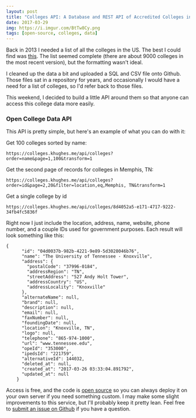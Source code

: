 ```yaml
---
layout: post
title: "Colleges API: A Database and REST API of Accredited Colleges in the United States"
date: 2017-03-29
img: https://i.imgur.com/BtTw8Cy.png
tags: [open-source, colleges, data]
---
```

Back in 2013 I needed a list of all the colleges in the US. The best I could find was [this](http://ope.ed.gov/accreditation/GetDownloadFile.aspx). The list seemed complete (there are about 9000 colleges in the most recent version), but the formatting wasn't ideal.

I cleaned up the data a bit and uploaded a SQL and CSV file onto Github. Those files sat in a repository for years, and occasionally I would have a need for a list of colleges, so I'd refer back to those files.

This weekend, I decided to build a little API around them so that anyone can access this college data more easily.

### Open College Data API

This API is pretty simple, but here's an example of what you can do with it:

Get 100 colleges sorted by name:
```
https://colleges.khughes.me/api/colleges?order=name&page=1,100&transform=1
```

Get the second page of records for colleges in Memphis, TN:
```
https://colleges.khughes.me/api/colleges?order=id&page=2,20&filter=location,eq,Memphis, TN&transform=1
```

Get a single college by id
```
https://colleges.khughes.me/api/colleges/8d4052a5-e171-4717-9222-34fb4fc5836f
```

Right now I just include the location, address, name, website, phone number, and a couple IDs used for government purposes. Each result will look something like this:

```
{
      "id": "04d0037b-982b-4221-9e89-5d3028046b76",
      "name": "The University of Tennessee - Knoxville",
      "address": {
        "postalCode": "37996-0184",
        "addressRegion": "TN",
        "streetAddress": "527 Andy Holt Tower",
        "addressCountry": "US",
        "addressLocality": "Knoxville"
      },
      "alternateName": null,
      "brand": null,
      "description": null,
      "email": null,
      "faxNumber": null,
      "foundingDate": null,
      "location": "Knoxville, TN",
      "logo": null,
      "telephone": "865-974-1000",
      "url": "www.tennessee.edu",
      "opeId": "353000",
      "ipedsId": "221759",
      "alternativeId": 144032,
      "deleted_at": null,
      "created_at": "2017-03-26 03:33:04.891792",
      "updated_at": null
    }
```

Access is free, and the code is [open source](https://github.com/karllhughes/colleges) so you can always deploy it on your own server if you need something custom. I may make some slight improvements to this service, but I'll probably keep it pretty lean. Feel free to [submit an issue on Github](https://github.com/karllhughes/colleges/issues) if you have a question.
